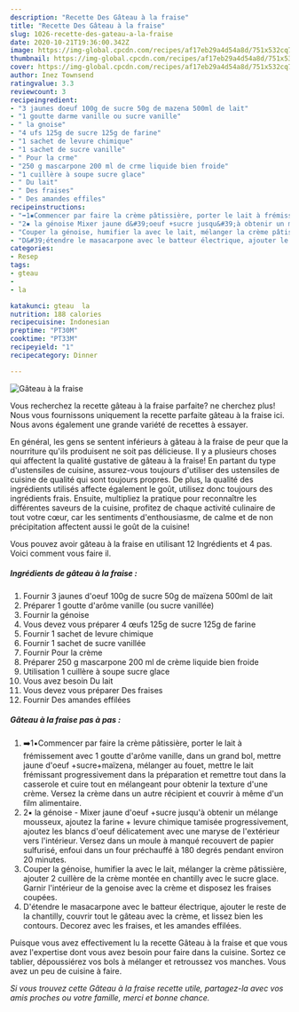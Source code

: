 ```yaml
---
description: "Recette Des Gâteau à la fraise"
title: "Recette Des Gâteau à la fraise"
slug: 1026-recette-des-gateau-a-la-fraise
date: 2020-10-21T19:36:00.342Z
image: https://img-global.cpcdn.com/recipes/af17eb29a4d54a8d/751x532cq70/gateau-a-la-fraise-photo-principale-de-la-recette.jpg
thumbnail: https://img-global.cpcdn.com/recipes/af17eb29a4d54a8d/751x532cq70/gateau-a-la-fraise-photo-principale-de-la-recette.jpg
cover: https://img-global.cpcdn.com/recipes/af17eb29a4d54a8d/751x532cq70/gateau-a-la-fraise-photo-principale-de-la-recette.jpg
author: Inez Townsend
ratingvalue: 3.3
reviewcount: 3
recipeingredient:
- "3 jaunes doeuf 100g de sucre 50g de mazena 500ml de lait"
- "1 goutte darme vanille ou sucre vanille"
- " la gnoise"
- "4 ufs 125g de sucre 125g de farine"
- "1 sachet de levure chimique"
- "1 sachet de sucre vanille"
- " Pour la crme"
- "250 g mascarpone 200 ml de crme liquide bien froide"
- "1 cuillère à soupe sucre glace"
- " Du lait"
- " Des fraises"
- " Des amandes effiles"
recipeinstructions:
- "➡️1▪️Commencer par faire la crème pâtissière, porter le lait à frémissement avec 1 goutte d&#39;arôme vanille, dans un grand bol, mettre jaune d&#39;oeuf +sucre+maïzena, mélanger au fouet, mettre le lait frémissant progressivement dans la préparation et remettre tout dans la casserole et cuire tout en mélangeant pour obtenir la texture d&#39;une crème. Versez la crème dans un autre récipient et couvrir à même d&#39;un film alimentaire."
- "2▪️ la génoise Mixer jaune d&#39;oeuf +sucre jusqu&#39;à obtenir un mélange mousseux, ajoutez la farine + levure chimique tamisée progressivement, ajoutez les blancs d&#39;oeuf délicatement avec une maryse de l&#39;extérieur vers l&#39;intérieur. Versez dans un moule à manqué recouvert de papier sulfurisé, enfoui dans un four préchauffé à 180 degrés pendant environ 20 minutes."
- "Couper la génoise, humifier la avec le lait, mélanger la crème pâtissière, ajouter 2 cuillère de la crème montée en chantilly avec le sucre glace. Garnir l&#39;intérieur de la genoise avec la crème et disposez les fraises coupées."
- "D&#39;étendre le masacarpone avec le batteur électrique, ajouter le reste de la chantilly, couvrir tout le gâteau avec la crème, et lissez bien les contours. Decorez avec les fraises, et les amandes effilées."
categories:
- Resep
tags:
- gteau
- 
- la

katakunci: gteau  la 
nutrition: 188 calories
recipecuisine: Indonesian
preptime: "PT30M"
cooktime: "PT33M"
recipeyield: "1"
recipecategory: Dinner

---
```



![Gâteau à la fraise](https://img-global.cpcdn.com/recipes/af17eb29a4d54a8d/751x532cq70/gateau-a-la-fraise-photo-principale-de-la-recette.jpg)

Vous recherchez la recette gâteau à la fraise parfaite? ne cherchez plus! Nous vous fournissons uniquement la recette parfaite gâteau à la fraise ici. Nous avons également une grande variété de recettes à essayer.

En général, les gens se sentent inférieurs à gâteau à la fraise de peur que la nourriture qu'ils produisent ne soit pas délicieuse. Il y a plusieurs choses qui affectent la qualité gustative de gâteau à la fraise! En partant du type d'ustensiles de cuisine, assurez-vous toujours d'utiliser des ustensiles de cuisine de qualité qui sont toujours propres. De plus, la qualité des ingrédients utilisés affecte également le goût, utilisez donc toujours des ingrédients frais. Ensuite, multipliez la pratique pour reconnaître les différentes saveurs de la cuisine, profitez de chaque activité culinaire de tout votre cœur, car les sentiments d'enthousiasme, de calme et de non précipitation affectent aussi le goût de la cuisine!

<!--inarticleads1-->

Vous pouvez avoir gâteau à la fraise en utilisant 12 Ingrédients et 4 pas. Voici comment vous faire il.

##### Ingrédients de gâteau à la fraise :

1. Fournir 3 jaunes d&#39;oeuf 100g de sucre 50g de maïzena 500ml de lait
1. Préparer 1 goutte d&#39;arôme vanille (ou sucre vanillée)
1. Fournir  la génoise
1. Vous devez vous préparer 4 œufs 125g de sucre 125g de farine
1. Fournir 1 sachet de levure chimique
1. Fournir 1 sachet de sucre vanillée
1. Fournir  Pour la crème
1. Préparer 250 g mascarpone 200 ml de crème liquide bien froide
1. Utilisation 1 cuillère à soupe sucre glace
1. Vous avez besoin  Du lait
1. Vous devez vous préparer  Des fraises
1. Fournir  Des amandes effilées




<!--inarticleads2-->

##### Gâteau à la fraise pas à pas :

1. ➡️1▪️Commencer par faire la crème pâtissière, porter le lait à frémissement avec 1 goutte d&#39;arôme vanille, dans un grand bol, mettre jaune d&#39;oeuf +sucre+maïzena, mélanger au fouet, mettre le lait frémissant progressivement dans la préparation et remettre tout dans la casserole et cuire tout en mélangeant pour obtenir la texture d&#39;une crème. Versez la crème dans un autre récipient et couvrir à même d&#39;un film alimentaire.
1. 2▪️ la génoise - Mixer jaune d&#39;oeuf +sucre jusqu&#39;à obtenir un mélange mousseux, ajoutez la farine + levure chimique tamisée progressivement, ajoutez les blancs d&#39;oeuf délicatement avec une maryse de l&#39;extérieur vers l&#39;intérieur. Versez dans un moule à manqué recouvert de papier sulfurisé, enfoui dans un four préchauffé à 180 degrés pendant environ 20 minutes.
1. Couper la génoise, humifier la avec le lait, mélanger la crème pâtissière, ajouter 2 cuillère de la crème montée en chantilly avec le sucre glace. Garnir l&#39;intérieur de la genoise avec la crème et disposez les fraises coupées.
1. D&#39;étendre le masacarpone avec le batteur électrique, ajouter le reste de la chantilly, couvrir tout le gâteau avec la crème, et lissez bien les contours. Decorez avec les fraises, et les amandes effilées.




<!--inarticleads1-->

<p>
Puisque vous avez effectivement lu la recette Gâteau à la fraise et que vous avez l'expertise dont vous avez besoin pour faire dans la cuisine. Sortez ce tablier, dépoussiérez vos bols à mélanger et retroussez vos manches. Vous avez un peu de cuisine à faire.
</p>

<p>
<i>Si vous trouvez cette Gâteau à la fraise recette utile, partagez-la avec vos amis proches ou votre famille, merci et bonne chance.</i>
</p>

